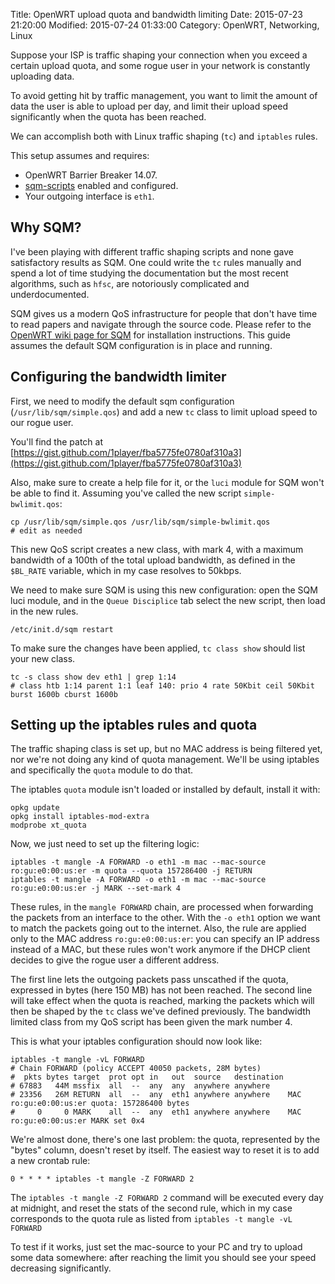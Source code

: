 Title: OpenWRT upload quota and bandwidth limiting
Date: 2015-07-23 21:20:00
Modified: 2015-07-24 01:33:00
Category: OpenWRT, Networking, Linux

Suppose your ISP is traffic shaping your connection when you exceed a certain upload quota,
and some rogue user in your network is constantly uploading data.

To avoid getting hit by traffic management, you want to limit the amount of data the user is able to upload
per day, and limit their upload speed significantly when the quota has been reached.

We can accomplish both with Linux traffic shaping (`tc`) and `iptables` rules.

This setup assumes and requires:

* OpenWRT Barrier Breaker 14.07.
* [sqm-scripts](http://wiki.openwrt.org/doc/howto/sqm) enabled and configured.
* Your outgoing interface is `eth1`.

## Why SQM?

I've been playing with different traffic shaping scripts and none gave satisfactory results as SQM. One could write the `tc` rules manually and spend a lot of time studying the documentation but the most recent algorithms, such as `hfsc`, are notoriously complicated and underdocumented.

SQM gives us a modern QoS infrastructure for people that don't have time to read papers and navigate through the source code. Please refer to the [OpenWRT wiki page for SQM](http://wiki.openwrt.org/doc/howto/sqm) for installation instructions. This guide assumes the default SQM configuration is in place and running.

## Configuring the bandwidth limiter

First, we need to modify the default sqm configuration (`/usr/lib/sqm/simple.qos`) and add a new `tc` class to limit upload speed to
our rogue user. 

You'll find the patch at [https://gist.github.com/1player/fba5775fe0780af310a3](https://gist.github.com/1player/fba5775fe0780af310a3)

Also, make sure to create a help file for it, or the `luci` module for SQM won't be able to find it. Assuming you've called the new script `simple-bwlimit.qos`:

    cp /usr/lib/sqm/simple.qos /usr/lib/sqm/simple-bwlimit.qos
    # edit as needed

This new QoS script creates a new class, with mark 4, with a maximum bandwidth of a 100th of the total upload bandwidth, as defined in the `$BL_RATE` variable, which in my case resolves to 50kbps.

We need to make sure SQM is using this new configuration: open the SQM luci module, and in the `Queue Disciplice` tab select the new script, then load in the new rules.

    /etc/init.d/sqm restart

To make sure the changes have been applied, `tc class show` should list your new class.

    tc -s class show dev eth1 | grep 1:14
    # class htb 1:14 parent 1:1 leaf 140: prio 4 rate 50Kbit ceil 50Kbit burst 1600b cburst 1600b 

## Setting up the iptables rules and quota

The traffic shaping class is set up, but no MAC address is being filtered yet, nor we're not doing any kind of quota management. We'll be using iptables and specifically the `quota` module to do that.

The iptables `quota` module isn't loaded or installed by default, install it with:

    opkg update
    opkg install iptables-mod-extra
    modprobe xt_quota

Now, we just need to set up the filtering logic:

    iptables -t mangle -A FORWARD -o eth1 -m mac --mac-source ro:gu:e0:00:us:er -m quota --quota 157286400 -j RETURN
    iptables -t mangle -A FORWARD -o eth1 -m mac --mac-source ro:gu:e0:00:us:er -j MARK --set-mark 4

These rules, in the `mangle FORWARD` chain, are processed when forwarding the packets from an interface to the other. With the `-o eth1` option we want to match the packets going out to the internet. Also, the rule are applied only to the MAC address `ro:gu:e0:00:us:er`: you can specify an IP address instead of a MAC, but these rules won't work anymore if the DHCP client decides to give the rogue user a different address.

The first line lets the outgoing packets pass unscathed if the quota, expressed in bytes (here 150 MB) has not been reached.
The second line will take effect when the quota is reached, marking the packets which will then be shaped by the `tc` class we've defined previously. The bandwidth limited class from my QoS script has been given the mark number 4.

This is what your iptables configuration should now look like:

    iptables -t mangle -vL FORWARD
    # Chain FORWARD (policy ACCEPT 40050 packets, 28M bytes)
    #  pkts bytes target  prot opt in   out  source   destination  
    # 67883   44M mssfix  all  --  any  any  anywhere anywhere     
    # 23356   26M RETURN  all  --  any  eth1 anywhere anywhere    MAC ro:gu:e0:00:us:er quota: 157286400 bytes
    #     0     0 MARK    all  --  any  eth1 anywhere anywhere    MAC ro:gu:e0:00:us:er MARK set 0x4

We're almost done, there's one last problem: the quota, represented by the "bytes" column, doesn't reset by itself.
The easiest way to reset it is to add a new crontab rule:

    0 * * * * iptables -t mangle -Z FORWARD 2

The `iptables -t mangle -Z FORWARD 2` command will be executed every day at midnight, and reset the stats of the second rule, which in my case corresponds to the quota rule as listed from `iptables -t mangle -vL FORWARD`

To test if it works, just set the mac-source to your PC and try to upload some data somewhere: after reaching the limit you should see your speed decreasing significantly.